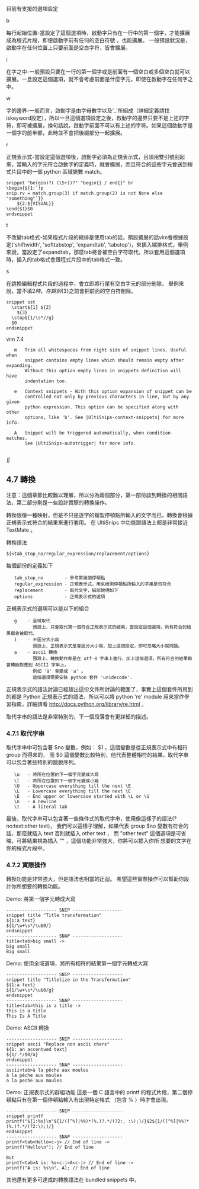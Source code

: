目前有支援的選項設定

b

每行起始位置-當設定了這個選項時，啟動字只有在一行中的第一個字，才能擴展成為程式片段，即便啟動字前有任何的空白符號 ，也能擴展。
一般預設狀況是，啟動字在任何位置上只要前面是空白字符，皆會擴展。

i

在字之中-一般預設只要在一行的第一個字或是前面有一個空白或多個空白就可以擴展。一旦設定這個選項，就不會考慮前面是什麼字元，即使在啟動字在任何字之中。

w

字的邊界-一般而言，啟動字是由字母數字以及'_'所組成（詳細定義請找iskeyword設定），所以一旦這個選項設定之後，啟動字的邊界只要不是上述的字符，即可被擴展，換句話說，啟動字前面不可以有上述的字符。如果這個啟動字是一個字的前半部，此時並不會把後綴部分一起擴展。

r

正規表示式-當設定這個選項後，啟動字必須為正規表示式，且須用雙引號刮起來，當輸入的字元符合啟動字的定義時，就會擴展，而且符合的這些字元會送到程式片段中的一個 python 區域變數 match。

```
snippet "be(gin)?( (\S+))?" "begin{} / end{}" br
\begin{${1:`!p
snip.rv = match.group(3) if match.group(2) is not None else "something"`}}
    ${2:${VISUAL}}
\end{$1}$0
endsnippet
```

t

不改變tab格式-如果程式片段的縮排是使用tab的話，預設擴展的話vim會根據設定('shiftwidth', 'softtabstop', 'expandtab', 'tabstop')，來插入縮排格式，舉例來說，當設定了expandtab，那麼tab將會被空白字符取代。所以套用這個選項時，插入的tab格式會跟程式片段中的tab格式一致。

s

在跳換編輯程式片段的過程中，會立即將行尾有空白字元的部分刪除。
舉例來說，當不填${2}時，在跳到${3}之前會把前面的空白符刪除。

```
snippet sst 
  \start${1} ${2}
    ${3} 
  \stop${1/\s*//g} 
  $0 
endsnippet
```

vim 7.4

```
   m   Trim all whitespaces from right side of snippet lines. Useful when
       snippet contains empty lines which should remain empty after expanding.
       Without this option empty lines in snippets definition will have
       indentation too.

   e   Context snippets - With this option expansion of snippet can be
       controlled not only by previous characters in line, but by any given
       python expression. This option can be specified along with other
       options, like 'b'. See |UltiSnips-context-snippets| for more info.

   A   Snippet will be triggered automatically, when condition matches.
       See |UltiSnips-autotrigger| for more info.
       
```
∬

## 4.7 轉換

注意：這個章節比較難以理解，所以分為兩個部分，第一部份談到轉換的相關語法，第二部分則是一些設計實際的轉換操作。

轉換很像一種映射，但是不只是逐字的複製停頓點所輸入的文字而已，轉換會根據正規表示式符合的結果來進行套用。
在 UltiSnips 中功能跟語法上都是非常接近 TextMate 。

轉換語法

```
${<tab_stop_no/regular_expression/replacement/options}
```

每個部份的定義如下

```
   tab_stop_no        - 參考第幾個停頓點
   regular_expression - 正規表示式，用來檢測停頓點所輸入的字串是否符合
   replacement        - 取代文字，細部說明如下
   options            - 正規表示式的選項
```

正規表示式的選項可以是以下的組合

```
   g    - 全域取代
          預設上，只會取代第一個符合正規表示式的結果，當設定這個選項，所有符合的結果都會被取代。
   i    - 不區分大小寫
          預設上，正規表示式是會區分大小寫，加上這個設定，即可忽略大小寫問題。
   a    - ascii 轉換
          預設上，轉換動作都是在 utf-8 字串上進行，加上這個選項，所有符合的結果都會轉換對應到 ASCII 字串上，
          例如 'à' 會變成 'a' 。
          這個選項需要安裝 python 套件 'unidecode'.
```

正規表示式的語法討論已經超出這份文件所討論的範圍了，事實上這個套件所用到的都是 Python
正規表示式的語法，所以可以將 python 're' module 用來當作學習指南，詳細請看 http://docs.python.org/library/re.html 。

取代字串的語法是非常特別的，下一個段落會有更詳細的描述。

### 4.7.1 取代字串

取代字串中可包含著 $no 變數，例如： $1 ，這個變數是從正規表示式中有相符 group 而得來的，
而 $0 這個變數比較特別，他代表整體相符的結果，取代字串可以包含著些特別的跳脫序列。

```
   \u   - 將所在位置的下一個字元變成大寫
   \l   - 將所在位置的下一個字元變成小寫
   \U   - Uppercase everything till the next \E
   \L   - Lowercase everything till the next \E
   \E   - End upper or lowercase started with \L or \U
   \n   - A newline
   \t   - A literal tab
```

最後，取代字串可以包含著一些條件式的取代字串，使用像這樣子的語法(?no:text:other text)，
我們可以這樣子理解，如果代表 group $no 變數有符合的話，那麼就插入 text 否則就插入 other text ，
而 "other text" 這個選項是可省略，可將結果視為插入 "" ，這個功能非常強大，你將可以插入你所
想要的文字在你的程式片段中。


### 4.7.2 實際操作

轉換功能是非常強大，但是語法也相當的迂迴。
希望這些實際操作可以幫助你設計你所想要的轉換功能。


Demo: 將第一個字元轉成大寫
```
------------------- SNIP -------------------
snippet title "Title transformation"
${1:a text}
${1/\w+\s*/\u$0/}
endsnippet
------------------- SNAP -------------------
title<tab>big small ->
big small
Big small
```

Demo: 使用全域選項，將所有相符的結果第一個字元轉成大寫

```
------------------- SNIP -------------------
snippet title "Titlelize in the Transformation"
${1:a text}
${1/\w+\s*/\u$0/g}
endsnippet
------------------- SNAP -------------------
title<tab>this is a title ->
this is a title
This Is A Title
```

Demo: ASCII 轉換

```
------------------- SNIP -------------------
snippet ascii "Replace non ascii chars"
${1: an accentued text}
${1/.*/$0/a}
endsnippet
------------------- SNAP -------------------
ascii<tab>à la pêche aux moules
à la pêche aux moules
a la peche aux moules
```

Demo: 正規表示式的群組功能
      這是一個 C 語言中的 printf 的程式片段，第二個停頓點只有在第一個停頓點輸入有出現特定格式 （包含 % ）時才會出現。

```
------------------- SNIP -------------------
snippet printf
printf("${1:%s}\n"${1/([^%]|%%)*(%.)?.*/(?2:, :\);)/}$2${1/([^%]|%%)*(%.)?.*/(?2:\);)/}
endsnippet
------------------- SNAP -------------------
printf<tab>Hello<c-j> // End of line ->
printf("Hello\n"); // End of line

But
printf<tab>A is: %s<c-j>A<c-j> // End of line ->
printf("A is: %s\n", A); // End of line
```

其他還有更多可達成的轉換語法在 bundled snippets 中。
